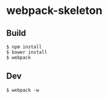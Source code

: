 # webpack-skeleton

## Build

```
$ npm install
$ bower install
$ webpack
```

## Dev

```
$ webpack -w
```
